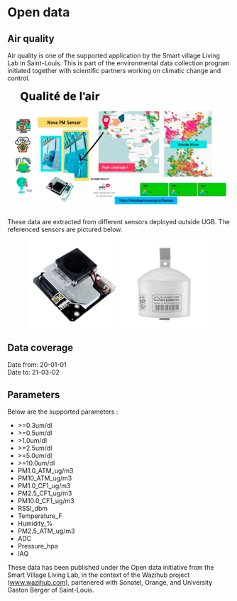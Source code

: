 # Open data
## Air quality

Air quality is one of the supported application by the Smart village Living Lab in Saint-Louis. This is part of the environmental data collection program initiated together with scientific partners working on climatic change and control. 


<p align="center">
  <img src="images/aq.jpg" width="1000" title="Air quality coverage around the world">
</p>

These data are extracted from different sensors deployed outside UGB. The referenced sensors are pictured below.

<p align="center">
  <img src="images/novapm.jpg" width="200" title="Nova PM Sensor">
  <img src="images/purpleair.jpg" width="200" alt="Purple Air Sensor">
</p>

## Data coverage
Date from: 20-01-01\
Date to: 21-03-02

## Parameters
Below are the supported parameters :
- \>=0.3um/dl
- \>=0.5um/dl
- \>1.0um/dl
- \>=2.5um/dl
- \>=5.0um/dl
- \>=10.0um/dl
- PM1.0_ATM_ug/m3
- PM10_ATM_ug/m3
- PM1.0_CF1_ug/m3
- PM2.5_CF1_ug/m3
- PM10.0_CF1_ug/m3
- RSSI_dbm
- Temperature_F
- Humidity_%
- PM2.5_ATM_ug/m3
- ADC
- Pressure_hpa
- IAQ


These data has been published under the Open data initiative from the Smart Village Living Lab, in the context of the Wazihub project (www.wazihub.com), partenered with Sonatel, Orange, and University Gaston Berger of Saint-Louis.
